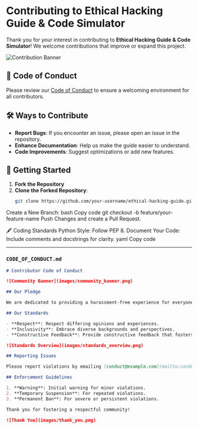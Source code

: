 # Contributing to Ethical Hacking Guide & Code Simulator

Thank you for your interest in contributing to **Ethical Hacking Guide & Code Simulator**! We welcome contributions that improve or expand this project.

![Contribution Banner](images/contribution_banner.png)

## 📜 Code of Conduct

Please review our [Code of Conduct](./CODE_OF_CONDUCT.md) to ensure a welcoming environment for all contributors.

## 🛠️ Ways to Contribute

- **Report Bugs**: If you encounter an issue, please open an issue in the repository.
- **Enhance Documentation**: Help us make the guide easier to understand.
- **Code Improvements**: Suggest optimizations or add new features.

## 🚀 Getting Started

1. **Fork the Repository**
2. **Clone the Forked Repository**:
   ```bash
   git clone https://github.com/your-username/ethical-hacking-guide.git
Create a New Branch:
bash
Copy code
git checkout -b feature/your-feature-name
Push Changes and create a Pull Request.

🖋️ Coding Standards
Python Style: Follow PEP 8.
Document Your Code: Include comments and docstrings for clarity.
yaml
Copy code

---

### `CODE_OF_CONDUCT.md`

```markdown
# Contributor Code of Conduct

![Community Banner](images/community_banner.png)

## Our Pledge

We are dedicated to providing a harassment-free experience for everyone.

## Our Standards

- **Respect**: Respect differing opinions and experiences.
- **Inclusivity**: Embrace diverse backgrounds and perspectives.
- **Constructive Feedback**: Provide constructive feedback that fosters learning.

![Standards Overview](images/standards_overview.png)

## Reporting Issues

Please report violations by emailing [conduct@example.com](mailto:conduct@example.com).

## Enforcement Guidelines

1. **Warning**: Initial warning for minor violations.
2. **Temporary Suspension**: For repeated violations.
3. **Permanent Ban**: For severe or persistent violations.

Thank you for fostering a respectful community!

![Thank You](images/thank_you.png)
